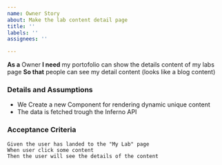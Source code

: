 ```yaml
---
name: Owner Story
about: Make the lab content detail page
title: ''
labels: ''
assignees: ''

---
```


**As a** Owner 
 **I need** my portofolio can show the details content of my labs page
 **So that** people can see my detail content (looks like a blog content)
   
 ### Details and Assumptions

 * We Create a new Component for rendering dynamic unique content
 * The data is fetched trough the Inferno API
   
 ### Acceptance Criteria  
   
 ```gherkin
 Given the user has landed to the "My Lab" page
 When user click some content
 Then the user will see the details of the content
 ```
